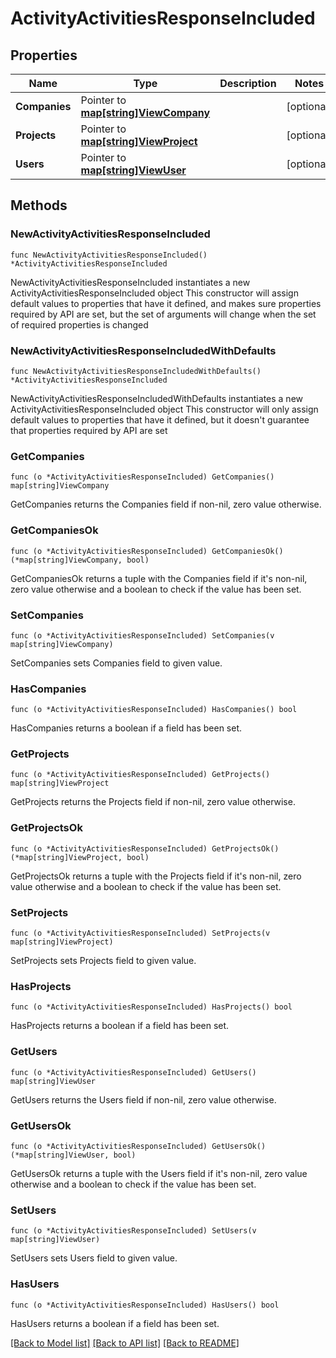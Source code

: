 # ActivityActivitiesResponseIncluded

## Properties

Name | Type | Description | Notes
------------ | ------------- | ------------- | -------------
**Companies** | Pointer to [**map[string]ViewCompany**](view.Company.md) |  | [optional] 
**Projects** | Pointer to [**map[string]ViewProject**](view.Project.md) |  | [optional] 
**Users** | Pointer to [**map[string]ViewUser**](view.User.md) |  | [optional] 

## Methods

### NewActivityActivitiesResponseIncluded

`func NewActivityActivitiesResponseIncluded() *ActivityActivitiesResponseIncluded`

NewActivityActivitiesResponseIncluded instantiates a new ActivityActivitiesResponseIncluded object
This constructor will assign default values to properties that have it defined,
and makes sure properties required by API are set, but the set of arguments
will change when the set of required properties is changed

### NewActivityActivitiesResponseIncludedWithDefaults

`func NewActivityActivitiesResponseIncludedWithDefaults() *ActivityActivitiesResponseIncluded`

NewActivityActivitiesResponseIncludedWithDefaults instantiates a new ActivityActivitiesResponseIncluded object
This constructor will only assign default values to properties that have it defined,
but it doesn't guarantee that properties required by API are set

### GetCompanies

`func (o *ActivityActivitiesResponseIncluded) GetCompanies() map[string]ViewCompany`

GetCompanies returns the Companies field if non-nil, zero value otherwise.

### GetCompaniesOk

`func (o *ActivityActivitiesResponseIncluded) GetCompaniesOk() (*map[string]ViewCompany, bool)`

GetCompaniesOk returns a tuple with the Companies field if it's non-nil, zero value otherwise
and a boolean to check if the value has been set.

### SetCompanies

`func (o *ActivityActivitiesResponseIncluded) SetCompanies(v map[string]ViewCompany)`

SetCompanies sets Companies field to given value.

### HasCompanies

`func (o *ActivityActivitiesResponseIncluded) HasCompanies() bool`

HasCompanies returns a boolean if a field has been set.

### GetProjects

`func (o *ActivityActivitiesResponseIncluded) GetProjects() map[string]ViewProject`

GetProjects returns the Projects field if non-nil, zero value otherwise.

### GetProjectsOk

`func (o *ActivityActivitiesResponseIncluded) GetProjectsOk() (*map[string]ViewProject, bool)`

GetProjectsOk returns a tuple with the Projects field if it's non-nil, zero value otherwise
and a boolean to check if the value has been set.

### SetProjects

`func (o *ActivityActivitiesResponseIncluded) SetProjects(v map[string]ViewProject)`

SetProjects sets Projects field to given value.

### HasProjects

`func (o *ActivityActivitiesResponseIncluded) HasProjects() bool`

HasProjects returns a boolean if a field has been set.

### GetUsers

`func (o *ActivityActivitiesResponseIncluded) GetUsers() map[string]ViewUser`

GetUsers returns the Users field if non-nil, zero value otherwise.

### GetUsersOk

`func (o *ActivityActivitiesResponseIncluded) GetUsersOk() (*map[string]ViewUser, bool)`

GetUsersOk returns a tuple with the Users field if it's non-nil, zero value otherwise
and a boolean to check if the value has been set.

### SetUsers

`func (o *ActivityActivitiesResponseIncluded) SetUsers(v map[string]ViewUser)`

SetUsers sets Users field to given value.

### HasUsers

`func (o *ActivityActivitiesResponseIncluded) HasUsers() bool`

HasUsers returns a boolean if a field has been set.


[[Back to Model list]](../README.md#documentation-for-models) [[Back to API list]](../README.md#documentation-for-api-endpoints) [[Back to README]](../README.md)


